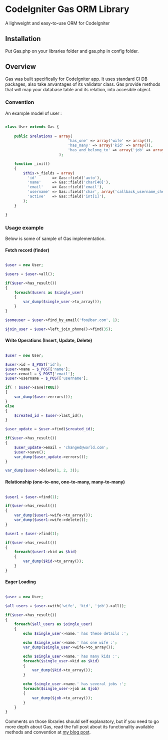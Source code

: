 # CodeIgniter Gas ORM Library

A lighweight and easy-to-use ORM for CodeIgniter

## Installation

Put Gas.php on your libraries folder and gas.php in config folder. 

## Overview

Gas was built specifically for CodeIgniter app. It uses standard CI DB packages, also take anvantages of its validator class. Gas provide methods that will map your database table and its relation, into accesible object.

### Convention

An example model of user :

```php

class User extends Gas {
    
    public $relations = array(
                            'has_one' => array('wife' => array()),
                            'has_many' => array('kid' => array()),
                            'has_and_belong_to' => array('job' => array()),
                        );

    function _init()
    {
        $this->_fields = array(
          'id'       => Gas::field('auto'),
          'name'     => Gas::field('char[40]'),
          'email'    => Gas::field('email'),
          'username' => Gas::field('char', array('callback_username_check')),
          'active'   => Gas::field('int[1]'),
        );
    }

}

```

### Usage example

Below is some of sample of Gas implementation.

#### Fetch record (finder)

```php

$user = new User;

$users = $user->all();

if($user->has_result())
{
    foreach($users as $single_user)
    {
        var_dump($single_user->to_array());
    }
}

$someuser = $user->find_by_email('foo@bar.com', 1);

$join_user = $user->left_join_phone()->find(35);

```

#### Write Operations (Insert, Update, Delete)

```php

$user = new User;

$user->id = $_POST['id'];
$user->name = $_POST['name'];
$user->email = $_POST['email'];
$user->username = $_POST['username'];

if( ! $user->save(TRUE))
{
    var_dump($user->errors());
}
else 
{
    $created_id = $user->last_id();
}

$user_update = $user->find($created_id);

if($user->has_result())
{
    $user_update->email = 'changed@world.com';
    $user->save();
    var_dump($user_update->errors());
}

var_dump($user->delete(1, 2, 3));

```

#### Relationship (one-to-one, one-to-many, many-to-many)

```php

$user1 = $user->find(1);

if($user->has_result())
{
    var_dump($user1->wife->to_array());
    var_dump($user1->wife->delete());
}

$user1 = $user->find(1);

if($user->has_result())
{
    foreach($user1->kid as $kid)
    {
        var_dump($kid->to_array());
    }
}

```

#### Eager Loading

```php

$user = new User;

$all_users = $user->with('wife', 'kid', 'job')->all(); 

if($user->has_result())
{
    foreach($all_users as $single_user)
    {
        echo $single_user->name.' has these details :';

        echo $single_user->name.' has one wife :';
        var_dump($single_user->wife->to_array()); 

        echo $single_user->name.' has many kids :';
        foreach($single_user->kid as $kid) 
        {
            var_dump($kid->to_array()); 
        }

        echo $single_user->name.' has several jobs :';
        foreach($single_user->job as $job) 
        {
            var_dump($job->to_array()); 
        }
    }
}

```

Comments on those libraries should self explanatory, but if you need to go more depth about Gas, read the full post about its functionality available methods and convention at [my blog post](http://taufanaditya.com/gas-orm "Gas ORM").





